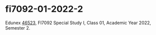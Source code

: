 # fi7092-01-2022-2
Edunex [46523](https://edunex.itb.ac.id/courses/46523/preview), FI7092 Special Study I, Class 01, Academic Year 2022, Semester 2.
